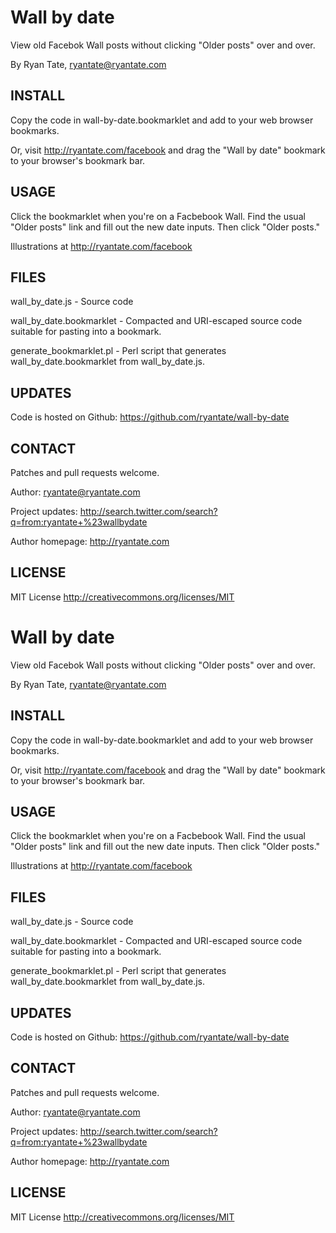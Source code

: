 Wall by date
============

View old Facebok Wall posts without clicking "Older posts" over and over.

By Ryan Tate, ryantate@ryantate.com

INSTALL
-------

Copy the code in wall-by-date.bookmarklet and add to your web browser bookmarks.

Or, visit http://ryantate.com/facebook and drag the "Wall by date" bookmark to your browser's bookmark bar.

USAGE
-----

Click the bookmarklet when you're on a Facbebook Wall. Find the usual "Older posts" link and fill out the new date inputs. Then click "Older posts."

Illustrations at http://ryantate.com/facebook

FILES
-----

wall_by_date.js - Source code

wall_by_date.bookmarklet - Compacted and URI-escaped source code suitable for pasting into a bookmark.

generate_bookmarklet.pl - Perl script that generates wall_by_date.bookmarklet from wall_by_date.js. 

UPDATES
-------

Code is hosted on Github: https://github.com/ryantate/wall-by-date

CONTACT
-------

Patches and pull requests welcome.

Author: ryantate@ryantate.com

Project updates: http://search.twitter.com/search?q=from:ryantate+%23wallbydate

Author homepage: http://ryantate.com

LICENSE
-------

MIT License http://creativecommons.org/licenses/MIT

Wall by date
============

View old Facebok Wall posts without clicking "Older posts" over and over.

By Ryan Tate, ryantate@ryantate.com

INSTALL
-------

Copy the code in wall-by-date.bookmarklet and add to your web browser bookmarks.

Or, visit <http://ryantate.com/facebook> and drag the "Wall by date" bookmark to your browser's bookmark bar.

USAGE
-----

Click the bookmarklet when you're on a Facbebook Wall. Find the usual "Older posts" link and fill out the new date inputs. Then click "Older posts."

Illustrations at <http://ryantate.com/facebook>

FILES
-----

wall\_by\_date.js - Source code

wall\_by\_date.bookmarklet - Compacted and URI-escaped source code suitable for pasting into a bookmark.

generate\_bookmarklet.pl - Perl script that generates wall\_by\_date.bookmarklet from wall\_by\_date.js. 

UPDATES
-------

Code is hosted on Github: <https://github.com/ryantate/wall-by-date>

CONTACT
-------

Patches and pull requests welcome.

Author: <ryantate@ryantate.com>

Project updates: <http://search.twitter.com/search?q=from:ryantate+%23wallbydate>

Author homepage: <http://ryantate.com>

LICENSE
-------

MIT License <http://creativecommons.org/licenses/MIT>

